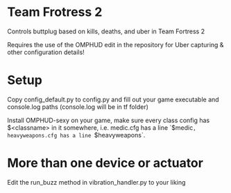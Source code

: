 # Team Frotress 2

Controls buttplug based on kills, deaths, and uber in Team Fortress 2

Requires the use of the OMPHUD edit in the repository for Uber capturing & other configuration details!

# Setup

Copy config_default.py to config.py and fill out your game executable and console.log paths (console.log will be in tf
folder)

Install OMPHUD-sexy on your game, make sure every class config has $<classname> in it somewhere, i.e. medic.cfg has a
line `$medic`, heavyweapons.cfg has a line `$heavyweapons`. 

# More than one device or actuator

Edit the run_buzz method in vibration_handler.py to your liking


